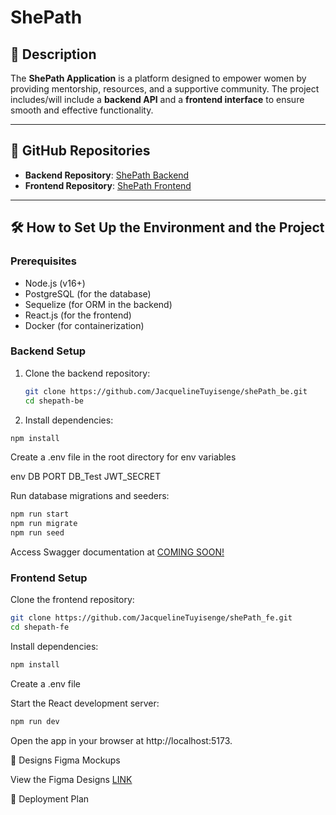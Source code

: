 # ShePath

## 📖 Description

The **ShePath Application** is a platform designed to empower women by providing mentorship, resources, and a supportive community. The project includes/will include a **backend API** and a **frontend interface** to ensure smooth and effective functionality.

---

## 🔗 GitHub Repositories
- **Backend Repository**: [ShePath Backend](hhttps://github.com/JacquelineTuyisenge/shePath_be.git)
- **Frontend Repository**: [ShePath Frontend](https://github.com/JacquelineTuyisenge/shePath_fe.git)

---

## 🛠️ How to Set Up the Environment and the Project

### Prerequisites
- Node.js (v16+)
- PostgreSQL (for the database)
- Sequelize (for ORM in the backend)
- React.js (for the frontend)
- Docker (for containerization)

### Backend Setup
1. Clone the backend repository:
   ```bash
   git clone https://github.com/JacquelineTuyisenge/shePath_be.git
   cd shepath-be
   ```

2. Install dependencies:

```bash
npm install
```

Create a .env file in the root directory for env variables

env
DB
PORT
DB_Test
JWT_SECRET

Run database migrations and seeders:


```bash
npm run start
npm run migrate
npm run seed
```

Access Swagger documentation at [COMING SOON!](http://localhost:3000/api-docs.)

### Frontend Setup
Clone the frontend repository:

```bash
git clone https://github.com/JacquelineTuyisenge/shePath_fe.git
cd shepath-fe
```

Install dependencies:


```bash
npm install
```
Create a .env file 

Start the React development server:

```bash
npm run dev
```
Open the app in your browser at http://localhost:5173.

🎨 Designs
Figma Mockups

View the Figma Designs
[LINK](https://www.figma.com/design/7wqTgHN5H7TwS666ksKzky/Capstone?node-id=20-2&t=kt62VP6Md40weocX-1)

🚀 Deployment Plan
